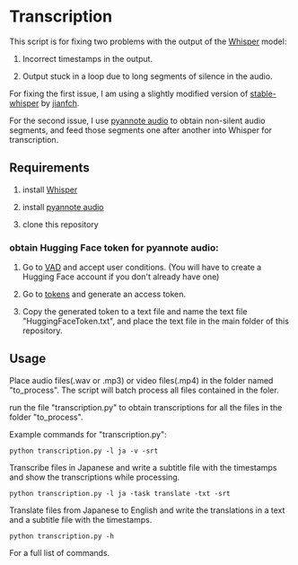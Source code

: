 # Transcription

This script is for fixing two problems with the output of the [Whisper](https://github.com/openai/whisper) model:

1. Incorrect timestamps in the output.

2. Output stuck in a loop due to long segments of silence in the audio.

For fixing the first issue, I am using a slightly modified version of [stable-whisper](https://github.com/jianfch/stable-ts) by [jianfch](https://github.com/jianfch).

For the second issue, I use [pyannote audio](https://github.com/pyannote/pyannote-audio) to obtain non-silent audio segments, and feed those segments one after another into Whisper for transcription.

## Requirements

1. install [Whisper](https://github.com/openai/whisper#setup)

2. install [pyannote audio](https://github.com/pyannote/pyannote-audio#Installation)

3. clone this repository

### obtain Hugging Face token for pyannote audio:

1. Go to [VAD](https://huggingface.co/pyannote/voice-activity-detection) and accept user conditions. (You will have to create a Hugging Face account if you don't already have one)

2. Go to [tokens](https://huggingface.co/settings/tokens) and generate an access token.

3. Copy the generated token to a text file and name the text file "HuggingFaceToken.txt", and place the text file in the main folder of this repository.

## Usage

Place audio files(.wav or .mp3) or video files(.mp4) in the folder named "to_process". The script will batch process all files contained in the foler.

run the file "transcription.py" to obtain transcriptions for all the files in the folder "to_process".

Example commands for "transcription.py":

```
python transcription.py -l ja -v -srt
```
Transcribe files in Japanese and write a subtitle file with the timestamps and show the transcriptions while processing.

```
python transcription.py -l ja -task translate -txt -srt
```
Translate files from Japanese to English and write the translations in a text and a subtitle file with the timestamps.

```
python transcription.py -h
```
For a full list of commands.

